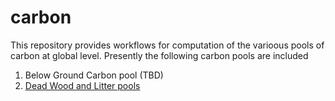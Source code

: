 # carbon

This repository provides workflows for computation of the varioous pools of carbon at global level. 
Presently the following carbon pools are included

1. Below Ground Carbon pool (TBD)
2. [Dead Wood and Litter pools](/dwb_lit_processing)
